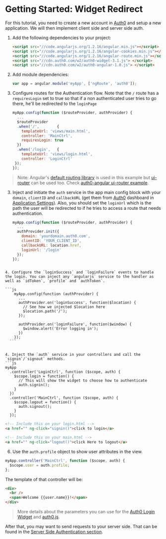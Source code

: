 # Getting Started: Widget Redirect

For this tutorial, you need to create a new account in [Auth0](https://www.auth0.com) and setup a new application. We will then implement client side and server side auth.

1.  Add the following dependencies to your project:
    ```html
    <script src="//code.angularjs.org/1.2.16/angular.min.js"></script>
    <script src="//code.angularjs.org/1.2.16/angular-cookies.min.js"></script>
    <script src="//code.angularjs.org/1.2.16/angular-route.min.js"></script>
    <script src="//cdn.auth0.com/w2/auth0-widget-3.1.js"> </script>
    <script src="//cdn.auth0.com/w2/auth0-angular-1.0.js"> </script>
    ```

2. Add module dependencies:
    ```js
    var app = angular.module('myApp', ['ngRoute', 'auth0']);
    ```

2. Configure routes for the Authentication flow. Note that the `/` route has a `requiresLogin` set to true so that if a non authenticated user tries to go there, he'll be redirected to the `loginPage`
    ```js
    myApp.config(function ($routeProvider, authProvider) {
      ...
      $routeProvider
      .when('/',        { 
        templateUrl: 'views/main.html',     
        controller: 'MainCtrl',
        requiresLogin: true
      })
      .when('/login',   { 
        templateUrl: 'views/login.html',    
        controller: 'LoginCtrl'
     });
    });
    ```

  > Note: Angular's [default routing library](https://docs.angularjs.org/api/ngRoute/service/$route) is used in this example but [ui-router](https://github.com/angular-ui/ui-router) can be used too. Check [auth0-angular ui-router example](https://github.com/auth0/auth0-angular/tree/master/examples/ui-router).

3. Inject and initiate the `auth` service in the app main config block with your `domain`, `clientID` and `callbackURL` (get them from [Auth0](https://app.auth0.com/#/) dashboard in [Application Settings](https://app.auth0.com/#/applications)). Also, you should set the `loginUrl` which is the path the user will be redirected to if he tries to access a route that needs authentication.
    ```js
    myApp.config(function ($routeProvider, authProvider) {
      ...
      authProvider.init({ 
        domain: 'yourdomain.auth0.com', 
        clientID: 'YOUR_CLIENT_ID', 
        callbackURL: location.href,
        loginUrl: '/login'
      });
    });
  ```

4. Configure the `loginSuccess` and `loginFailure` events to handle the login. You can inject any `angularjs` service to the handler as well as `idToken`, `profile` and `authToken`.

  ```js
      myApp.config(function (authProvider) {
        ...
        authProvider.on('loginSuccess', function($location) {
          // See how we injected $location here
          $location.path('/');
        });

        authProvider.on('loginFailure', function($window) {
          $window.alert('Error logging in');
        })
      });
    ```


4. Inject the `auth` service in your controllers and call the `signin`/`signout` methods.
  ```js
  myApp
    .controller('LoginCtrl', function ($scope, auth) {
      $scope.login = function() {
        // This will show the widget to choose how to authenticate
        auth.signin();
      }
    })
    .controller('MainCtrl', function ($scope, auth) {
      $scope.logout = function() {
        auth.signout();
      }
    });
  ```

  ```html
  <!-- Include this on your login.html -->
  <a href="" ng-click="signin()">click to login</a>

  <!-- Include this on your main.html -->
  <a href="" ng-click="logout()">click Here to logout</a>
  ```

6. Use the `auth.profile` object to show user attributes in the view.
  ```js
  myApp.controller('MainCtrl', function ($scope, auth) {
    $scope.user = auth.profile;
  };
  ```
  The template of that controller will be:
  ```html
  <div>
    <br />
    <span>Welcome {{user.name}}!</span>
  </div>
  ```

> More details about the parameters you can use for the [Auth0 Login Widget](https://docs.auth0.com/login-widget2) and [auth0.js](https://github.com/auth0/auth0.js).

After that, you may want to send requests to your server side. That can be found in the [Server Side Authentication section](backend.md).

